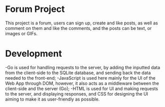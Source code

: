 # Forum Project

This project is a forum, users can sign up, create and like posts, as well as comment on them and like the comments, and the posts can be text, or images or GIFs. 

# Development
-Go is used for handling requests to the server, by adding the inputted data from the client-side to the SQLite database, and sending back the data needed to the front-end;
-JavaScript is used here mainly for the UI of the Web App through DOM, however, it also acts as a middleware between the client-side and the server (Go);
-HTML is used for UI and making requests to the server, and displaying responses, and CSS for designing the UI aiming to make it as user-friendly as possible.
